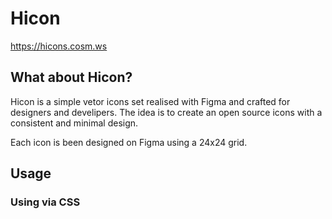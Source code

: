 # Hicon
https://hicons.cosm.ws

## What about Hicon?
Hicon is a simple vetor icons set realised with Figma and crafted for designers and develipers.
The idea is to create an open source icons with a consistent and minimal design. 

Each icon is been designed on Figma using a 24x24 grid.

## Usage

### Using via CSS
